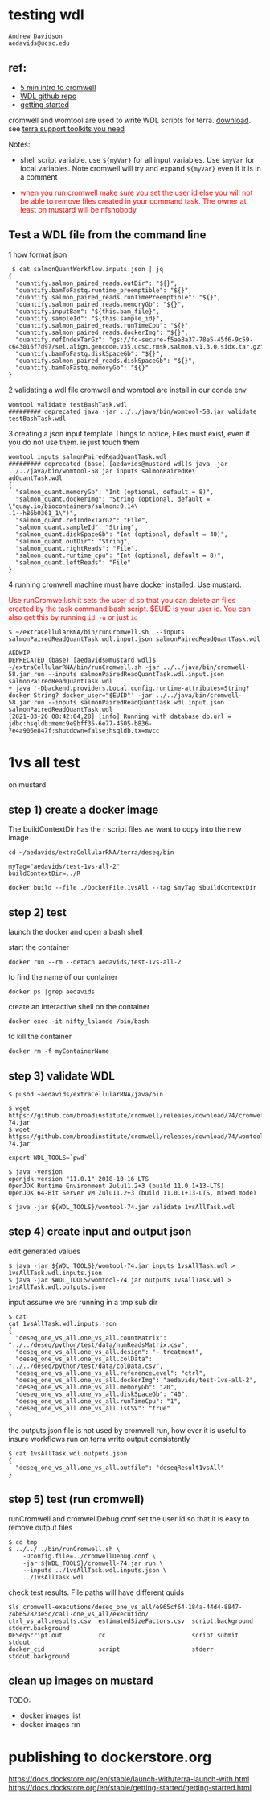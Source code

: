 # testing wdl
```
Andrew Davidson
aedavids@ucsc.edu
```

## ref:
- [5 min intro to cromwell](https://cromwell.readthedocs.io/en/stable/tutorials/FiveMinuteIntro/)
- [WDL github repo](https://github.com/openwdl/wdl)
- [getting started](https://support.terra.bio/hc/en-us/sections/360007274612-WDL-Documentation)



cromwell and womtool are used to write WDL scripts for terra. [download](https://github.com/broadinstitute/cromwell/releases/tag). see  [terra support toolkits you need](https://support.terra.bio/hc/en-us/articles/360037493971-Toolkit-All-the-tools-you-need-to-write-and-run-WDLs)


Notes:
* shell script variable. use ```${myVar}``` for all input variables. Use ```$myVar``` for local variables. Note cromwell will try and expand ```${myVar}``` even if it is in a comment

* <span style="color:red">  when you run cromwell make sure you set the user id else you will not be able to remove files created in your command task. The owner at least on mustard will be nfsnobody </span>
 

## Test a WDL file from the command line

1 how format json
```
 $ cat salmonQuantWorkflow.inputs.json | jq
{
  "quantify.salmon_paired_reads.outDir": "${}",
  "quantify.bamToFastq.runtime_preemptible": "${}",
  "quantify.salmon_paired_reads.runTimePreemptible": "${}",
  "quantify.salmon_paired_reads.memoryGb": "${}",
  "quantify.inputBam": "${this.bam_file}",
  "quantify.sampleId": "${this.sample_id}",
  "quantify.salmon_paired_reads.runTimeCpu": "${}",
  "quantify.salmon_paired_reads.dockerImg": "${}",
  "quantify.refIndexTarGz": "gs://fc-secure-f5aa8a37-78e5-45f6-9c59-c643016f7d97/sel.align.gencode.v35.ucsc.rmsk.salmon.v1.3.0.sidx.tar.gz",
  "quantify.bamToFastq.diskSpaceGb": "${}",
  "quantify.salmon_paired_reads.diskSpaceGb": "${}",
  "quantify.bamToFastq.memoryGb": "${}"
}
```


2 validating a wdl file
cromwell and womtool are install in our conda env
```
womtool validate testBashTask.wdl
######### deprecated java -jar ../../java/bin/womtool-58.jar validate testBashTask.wdl
```

3 creating a json input template
Things to notice, Files must exist, even if you do not use them. ie just touch them

```
womtool inputs salmonPairedReadQuantTask.wdl
######### deprecated (base) [aedavids@mustard wdl]$ java -jar ../../java/bin/womtool-58.jar inputs salmonPairedRe\
adQuantTask.wdl
{
  "salmon_quant.memoryGb": "Int (optional, default = 8)",
  "salmon_quant.dockerImg": "String (optional, default = \"quay.io/biocontainers/salmon:0.14\
.1--h86b0361_1\")",
  "salmon_quant.refIndexTarGz": "File",
  "salmon_quant.sampleId": "String",
  "salmon_quant.diskSpaceGb": "Int (optional, default = 40)",
  "salmon_quant.outDir": "String",
  "salmon_quant.rightReads": "File",
  "salmon_quant.runtime_cpu": "Int (optional, default = 8)",
  "salmon_quant.leftReads": "File"
}
```

4 running cromwell
machine must have docker installed. Use mustard.

<span style="color:red">Use runCromwell.sh it sets the user id so that you can delete an files created by the task command bash script. $EUID is your user id. You can also get this by running `id -u` or just `id` </span>

```
$ ~/extraCellularRNA/bin/runCromwell.sh  --inputs salmonPairedReadQuantTask.wdl.input.json salmonPairedReadQuantTask.wdl

AEDWIP 
DEPRECATED (base) [aedavids@mustard wdl]$ ~/extraCellularRNA/bin/runCromwell.sh -jar ../../java/bin/cromwell-58.jar run --inputs salmonPairedReadQuantTask.wdl.input.json salmonPairedReadQuantTask.wdl
+ java '-Dbackend.providers.Local.config.runtime-attributes=String? docker String? docker_user="$EUID"' -jar ../../java/bin/cromwell-58.jar run --inputs salmonPairedReadQuantTask.wdl.input.json salmonPairedReadQuantTask.wdl
[2021-03-26 08:42:04,28] [info] Running with database db.url = jdbc:hsqldb:mem:9e9bff35-6e77-4505-b836-7e4a906e847f;shutdown=false;hsqldb.tx=mvcc
```

# 1vs all test
 on mustard

## step 1) create a docker image
The buildContextDir has the r script files we want to copy into the new image
 ```
cd ~/aedavids/extraCellularRNA/terra/deseq/bin

myTag="aedavids/test-1vs-all-2"
buildContextDir=../R

docker build --file ./DockerFile.1vsAll --tag $myTag $buildContextDir
 ```

## step 2) test
launch the docker and open a bash shell

start the container
```
docker run --rm --detach aedavids/test-1vs-all-2
```

to find the name of our container
```
docker ps |grep aedavids
```

create an interactive shell on the container
```
docker exec -it nifty_lalande /bin/bash
```


to kill the container
```
docker rm -f myContainerName
```

## step 3) validate WDL

```
$ pushd ~aedavids/extraCellularRNA/java/bin

$ wget https://github.com/broadinstitute/cromwell/releases/download/74/cromwell-74.jar
$ wget https://github.com/broadinstitute/cromwell/releases/download/74/womtool-74.jar

export WDL_TOOLS=`pwd`

$ java -version
openjdk version "11.0.1" 2018-10-16 LTS
OpenJDK Runtime Environment Zulu11.2+3 (build 11.0.1+13-LTS)
OpenJDK 64-Bit Server VM Zulu11.2+3 (build 11.0.1+13-LTS, mixed mode)

$ java -jar ${WDL_TOOLS}/womtool-74.jar validate 1vsAllTask.wdl 
```

## step 4) create input and output json 
edit generated values
```
$ java -jar ${WDL_TOOLS}/womtool-74.jar inputs 1vsAllTask.wdl > 1vsAllTask.wdl.inputs.json
$ java -jar $WDL_TOOLS/womtool-74.jar outputs 1vsAllTask.wdl > 1vsAllTask.wdl.outputs.json
```

input assume we are running in a tmp sub dir
```
$ cat
cat 1vsAllTask.wdl.inputs.json 
{
  "deseq_one_vs_all.one_vs_all.countMatrix": "../../deseq/python/test/data/numReadsMatrix.csv",
  "deseq_one_vs_all.one_vs_all.design": "~ treatment",
  "deseq_one_vs_all.one_vs_all.colData": "../../deseq/python/test/data/colData.csv",
  "deseq_one_vs_all.one_vs_all.referenceLevel": "ctrl",
  "deseq_one_vs_all.one_vs_all.dockerImg": "aedavids/test-1vs-all-2",
  "deseq_one_vs_all.one_vs_all.memoryGb": "20",
  "deseq_one_vs_all.one_vs_all.diskSpaceGb": "40",
  "deseq_one_vs_all.one_vs_all.runTimeCpu": "1",
  "deseq_one_vs_all.one_vs_all.isCSV": "true"
}
```

the outputs.json file is not used by cromwell run, how ever it is useful to insure
workflows run on terra write output consistently
```
$ cat 1vsAllTask.wdl.outputs.json 
{
  "deseq_one_vs_all.one_vs_all.outfile": "deseqResult1vsAll"
}

```

## step 5) test (run cromwell)
runCromwell and cromwellDebug.conf set the user id so that it is easy to 
remove output files
```
$ cd tmp
$ ../../../bin/runCromwell.sh \
    -Dconfig.file=../cromwellDebug.conf \
    -jar ${WDL_TOOLS}/cromwell-74.jar run \
    --inputs ../1vsAllTask.wdl.inputs.json \
    ../1vsAllTask.wdl
```

check test results. File paths will have different quids
```
$ls cromwell-executions/deseq_one_vs_all/e965cf64-184a-44d4-8847-24b657823e5c/call-one_vs_all/execution/
ctrl_vs_all.results.csv  estimatedSizeFactors.csv  script.background  stderr.background
DESeqScript.out          rc                        script.submit      stdout
docker_cid               script                    stderr             stdout.background
```

## clean up images on mustard
TODO:
- docker images list
- docker images rm


# publishing to dockerstore.org
https://docs.dockstore.org/en/stable/launch-with/terra-launch-with.html
https://docs.dockstore.org/en/stable/getting-started/getting-started.html
